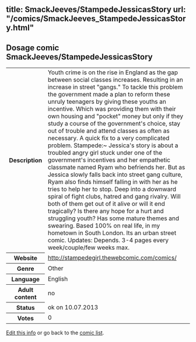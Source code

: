 title: SmackJeeves/StampedeJessicasStory
url: "/comics/SmackJeeves_StampedeJessicasStory.html"
---
Dosage comic SmackJeeves/StampedeJessicasStory
-----------------------------------------

<p id="msg"></p>
<script type="text/javascript">
if (window.location.search === '?edit_info_mail=sent_ok') {
  var elem = document.getElementById("msg");
  elem.innerHTML = 'Edited information sucessfully sent for review, which is usually done daily. Thanks!';
  elem.className = 'ok';
}
</script>
<table class="comicinfo">
<tr>
<th>Description</th><td>Youth crime is on the rise in England as the gap between social classes increases. Resulting in an increase in street &quot;gangs.&quot; To tackle this problem the government made a plan to reform these unruly teenagers by giving these youths an incentive. Which was providing them with their own housing and &quot;pocket&quot; money but only if they study a course of the government's choice, stay out of trouble and attend classes as often as necessary. A quick fix to a very complicated problem. Stampede:~ Jessica's story is about a troubled angry girl stuck under one of the government's incentives and her empathetic classmate named Ryam who befriends her. But as Jessica slowly falls back into street gang culture, Ryam also finds himself falling in with her as he tries to help her to stop. Deep into a downward spiral of fight clubs, hatred and gang rivalry. Will both of them get out of it alive or will it end tragically? Is there any hope for a hurt and struggling youth? Has some mature themes and swearing. Based 100% on real life, in my hometown in South London. Its an urban street comic. Updates: Depends. 3-4 pages every week/couple/few weeks max.</td>
</tr>
<tr>
<th>Website</th><td><a href="http://stampedegirl.thewebcomic.com/comics/">http://stampedegirl.thewebcomic.com/comics/</a></td>
</tr>
<tr>
<th>Genre</th><td>Other</td>
</tr>
<tr>
<th>Language</th><td>English</td>
</tr>
<tr>
<th>Adult content</th><td>no</td>
</tr>
<tr>
<th>Status</th><td>ok on 10.07.2013</td>
</tr>
<tr>
<th>Votes</th><td>0</td>
</tr>
</table>

[Edit this info](SmackJeeves_StampedeJessicasStory_edit.html) or go back to the [comic list](../comic-index.html).
